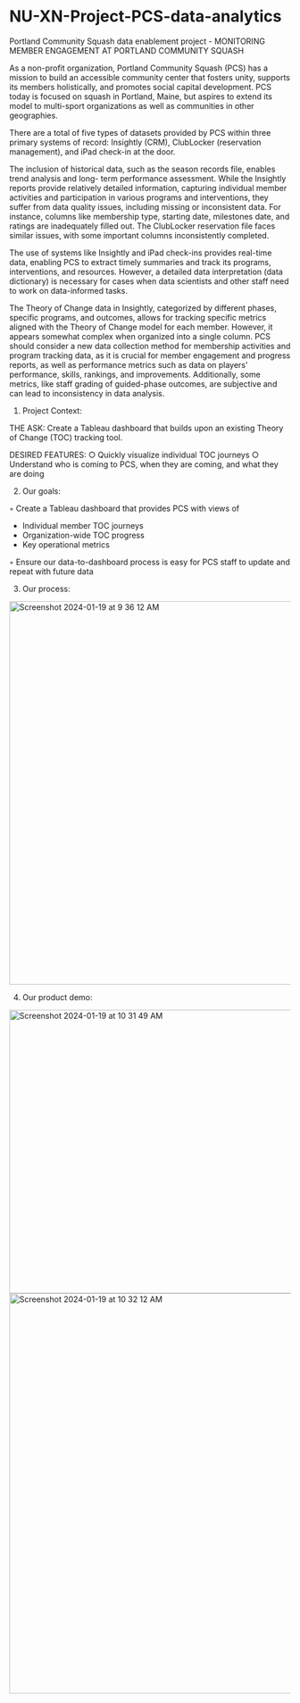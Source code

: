 # NU-XN-Project-PCS-data-analytics
Portland Community Squash data enablement project - MONITORING MEMBER ENGAGEMENT AT PORTLAND COMMUNITY SQUASH

As a non-profit organization, Portland Community Squash (PCS) has a mission to build an accessible community center that fosters unity, supports its members holistically, and promotes social capital development. PCS today is focused on squash in Portland, Maine, but aspires to extend its model to multi-sport organizations as well as communities in other geographies.

There are a total of five types of datasets provided by PCS within three primary systems of record: Insightly (CRM), ClubLocker (reservation management), and iPad check-in at the door.

The inclusion of historical data, such as the season records file, enables trend analysis and long- term performance assessment. While the Insightly reports provide relatively detailed information, capturing individual member activities and participation in various programs and interventions, they suffer from data quality issues, including missing or inconsistent data. For instance, columns like membership type, starting date, milestones date, and ratings are inadequately filled out. The ClubLocker reservation file faces similar issues, with some important columns inconsistently completed.

The use of systems like Insightly and iPad check-ins provides real-time data, enabling PCS to extract timely summaries and track its programs, interventions, and resources. However, a detailed data interpretation (data dictionary) is necessary for cases when data scientists and other staff need to work on data-informed tasks.

The Theory of Change data in Insightly, categorized by different phases, specific programs, and outcomes, allows for tracking specific metrics aligned with the Theory of Change model for each member. However, it appears somewhat complex when organized into a single column. PCS should consider a new data collection method for membership activities and program tracking data, as it is crucial for member engagement and progress reports, as well as performance metrics such as data on players' performance, skills, rankings, and improvements. Additionally, some metrics, like staff grading of guided-phase outcomes, are subjective and can lead to inconsistency in data analysis.

1. Project Context:
   
THE ASK: Create a Tableau dashboard that builds upon an existing Theory of Change (TOC) tracking tool.

DESIRED FEATURES:
○ Quickly visualize individual TOC journeys
○ Understand who is coming to PCS, when they are coming, and what they are doing

2. Our goals:

◦ Create a Tableau dashboard that provides PCS with views of

- Individual member TOC journeys
- Organization-wide TOC progress
-  Key operational metrics
  
◦ Ensure our data-to-dashboard process is easy for PCS staff to update and repeat with future data

3. Our process:

<img width="687" alt="Screenshot 2024-01-19 at 9 36 12 AM" src="https://github.com/janie140/NU-XN-Project-PCS-data-analytics/assets/121474131/fa894e94-468d-4a56-84e3-e3a6b5ada267">

4. Our product demo:

<img width="508" alt="Screenshot 2024-01-19 at 10 31 49 AM" src="https://github.com/janie140/NU-XN-Project-PCS-data-analytics/assets/121474131/8722d870-ae06-442b-9c7b-4f4ab4fbac40">

<img width="717" alt="Screenshot 2024-01-19 at 10 32 12 AM" src="https://github.com/janie140/NU-XN-Project-PCS-data-analytics/assets/121474131/cab4a161-a79c-49f9-ba3a-4742b5c8e4df">



